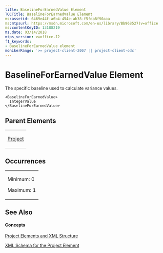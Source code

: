 ```yaml
---
title: BaselineForEarnedValue Element
TOCTitle: BaselineForEarnedValue Element
ms:assetid: 6469e44f-a6b4-454e-ab38-f5fda8f90aaa
ms:mtpsurl: https://msdn.microsoft.com/en-us/library/Bb968527(v=office.12)
ms:contentKeyID: 13188219
ms.date: 03/14/2018
mtps_version: v=office.12
f1_keywords:
- BaselineForEarnedValue element
monikerRange: '>= project-client-2007 || project-client-odc'
---
```


# BaselineForEarnedValue Element




The specific baseline used to calculate variance values.

    <BaselineForEarnedValue>
      IntegerValue
    </BaselineForEarnedValue>

## Parent Elements

<table>
<colgroup>
<col style="width: 100%" />
</colgroup>
<tbody>
<tr class="odd">
<td><p><a href="project-element.md">Project</a></p></td>
</tr>
</tbody>
</table>

## Occurrences

<table>
<colgroup>
<col style="width: 100%" />
</colgroup>
<tbody>
<tr class="odd">
<td><p>Minimum: 0</p>
<p>Maximum: 1</p></td>
</tr>
</tbody>
</table>

## See Also

#### Concepts

[Project Elements and XML Structure](project-elements-and-xml-structure.md)

[XML Schema for the Project Element](xml-schema-for-the-project-element.md)

